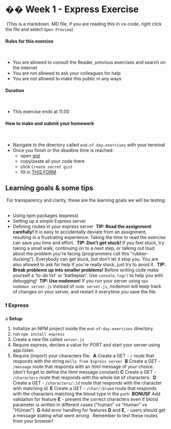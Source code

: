 # �� Week 1 - Express Exercise
​
(This is a markdown .MD file, if you are reading this in vs-code, right click the file and select `Open Preview`)
​
#### Rules for this exercise
​
- You are allowed to consult the Reader, previous exercises and search on the internet
- You are not allowed to ask your colleagues for help
- You are not allowed to make this public in any ways
​
#### Duration
​
- This exercise ends at 11.00
​
#### How to make and submit your homework
​
- Navigate to the directory called `end-of-day-exercises` with your terminal
- Once you finish or the deadline time is reached:
  - open [gist](https://gist.github.com/)
  - copy/paste all your code there
  - click `Create secret gist`
  - fill in [THIS FORM](https://forms.gle/9YiQoQi4Pgo4dTNC8)
​
## Learning goals & some tips
​
For transparency and clarity, these are the learning goals we will be testing:
​
- Using npm packages (express)
- Setting up a simple Express server
- Defining routes in your express server
​
**TIP: Read the assignment carefully!** It is easy to accidentally deviate from an assignment, resulting in a frustrating experience. Taking the time to read the exercise can save you time and effort.
​
**TIP: Don't get stuck!** If you feel stuck, try taking a small walk, continuing on to a next step, or talking out loud about the problem you're facing (programmers call this "rubber-ducking"). Everybody can get stuck, but don't let it stop you. You are also allowed to ask for help if you're really stuck, just try to avoid it.
​
**TIP: Break problems up into smaller problems!** Before writing code make yourself a 'to-do list' or 'battleplan'. Use `console.log()` to help you with debugging!
​
**TIP: Use nodemon!** If you run your server using `npx nodemon server.js` instead of `node server.js`, nodemon will keep track of changes on your server, and restart it everytime you save the file.
​
### ❗ Express
​a
**Setup**:
​
1. Initialize an NPM project inside the `end-of-day-exercises` directory.
2. run `npm install express`
3. Create a new file called `server.js`
4. Require express, declare a value for PORT and start your server using app.listen.
5. Require (import) your characters file.
​
**A** Create a GET - `/` route that responds with the string `Hello from Express server`
​
**B** Create a GET - `/message` route that responds with an html message of your choice. (don't forget to define the html message constant)
​
**C** Create a GET - `/characters` route that responds with the whole list of characters.
​
**D** Create a GET - `/characters/:id` route that responds with the character with matching id
​
**E** Create a GET - `/char/:blood` route that responds with the characters matching the blood type in the `path`
​
**BONUS**
​
**F** Add validation for feature **E** - present the correct characters even if blood parameter is written in different cases ("human" vs "Human" vs "HUman")
​
**G** Add error handling for features **D** and **E**, - users should get a message stating what went wrong
​
​
Remember to test these routes from your browser!